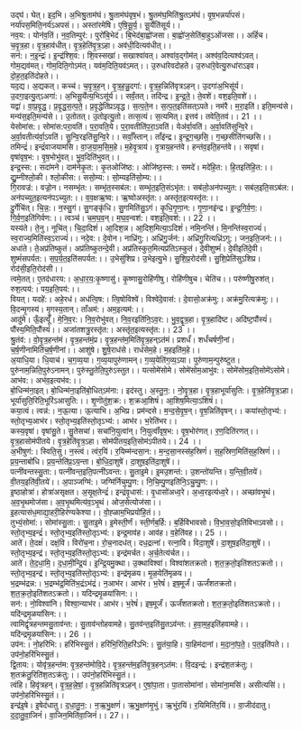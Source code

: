 

  
उद्घ॑। घेत्। इद॒भि। अ॒भिश्रु॒ताम॑घं। श्रु॒ताम॑घंवृष॒भं। श्रु॒तम॑घ॒मिति॑श्रु॒तऽम॑घं। वृ॒ष॒भन्नर्या॑पसं। नर्या॑पस॒मिति॒नर्य॑ऽअपसं।। अस्ता॑रमेषि। ए॒षि॒सू॒र्य॒। सू॒र्येति॑सूर्य।।  
नव॒य:। योन॑व॒तिं। न॒व॒तिम्पुर॑:। पुरो॑बि॒भेद॑। बि॒भेद॑बा॒ह्वो॑जसा। बा॒ह्वो॑ज॒सेति॑बा॒हुऽओ॑जसा।। अहिं॑च। च॒वृ॒त्र॒हा। वृ॒त्र॒हाव॑धीत्। वृ॒त्र॒हेति॑वृ॒त्र॒ऽहा। अव॑धी॒दित्यव॑धीत्।।  
सन॑:। न॒इ॒न्द्रः॑। इ॒न्द्र॑श्शि॒व:। शि॒वस्सखा॑। सखाश्वा॑वत्। अश्वा॑व॒द्गोम॑त्। अश्व॑व॒दित्यश्व॑ऽवत्। गोम॒द्यव॑मत्। गोम॒दिति॒गोऽम॑त्। यव॑म॒दिति॒यव॑ऽमत्।। उ॒रुधा॑रेवदोहते। उ॒रुधा॑रे॒वेत्यु॒रुधा॑राऽइव। दो॒ह॒त॒इति॑दोहते।।  
यद॒द्य। अ॒द्यकत्। कच्च॑। च॒वृ॒त्र॒ह॒न्। वृ॒त्र॒ह॒न्नु॒दगा॑:। वृ॒त्र॒ह॒न्निति॑वृत्रऽहन्। उ॒दगा॑अ॒भिसू॑र्य। उ॒दगा॒इत्यु॒त्ऽअगा॑:। अ॒भिसू॒र्येत्य॒भिऽसू॑र्य।। सर्वं॒तत्। तदि॑न्द्र। इ॒न्द्र॒ते॒। ते॒वशे॑। वश॒इति॒वशे॑।।  
यद्वा॑। वा॒प्र॒वृ॒द्ध॒। प्र॒वृ॒द्ध॒स॒त्प॒ते॒। प्र॒वृ॒द्धेति॑प्रऽवृद्ध। स॒त्प॒ते॒न। स॒त्प॒त॒इति॑सत्ऽपते। नम॑रै। म॒रा॒इति॑। इति॒मन्य॑से। मन्य॑स॒इति॒मन्य॑से।। उ॒तोतत्। उ॒तोइत्यु॒तो। तत्स॒त्यं। स॒त्यमित्। इत्तव॑। तवेति॒तव॑।। 21 ।।  
येसोमा॑स:। सोमा॑स:परा॒वति॑। प॒रा॒वति॒ये। प॒रा॒वतीति॑प॒रा॒ऽवति॑। येअ॑र्वा॒वति॑। अ॒र्वा॒वति॑सुन्वि॒रे। अ॒र्वा॒वतीत्य॑र्वा॒ऽवति॑। सु॒न्वि॒रइति॑सु॒न्वि॒रे।। सर्वाँ॒स्तान्। ताँइ॑न्द्र। इ॒न्द्र॒ग॒च्छ॒सि॒। ग॒च्छ॒सीति॑गच्छसि।।  
तमिन्द्रं॑। इन्द्रं॑वाजयामसि। वा॒ज॒या॒म॒सि॒म॒हे। म॒हेवृ॒त्राय॑। वृ॒त्राय॒हन्त॑वे। हन्त॑व॒इति॒हन्त॑वे।। सवृषा॑। वृषा॑वृष॒भ:। वृ॒ष॒भोभु॑वत्। भु॒व॒दिति॑भुवत्।।  
इन्द्र॒स्स:। सदा॑मने। दाम॑नेकृ॒त:। कृ॒तओजि॑ष्ठ:। ओजि॑ष्ठ॒स्स:। समदे॑। मदे॑हि॒त:। हि॒तइति॑हि॒त:।। द्यु॒म्नीश्लो॒की। श्लो॒कीस:। ससो॒म्य:। सो॒म्यइति॑सो॒म्य:।।  
गि॒रावज्र॑:। वज्रो॒न। नसम्भृ॑त:। सम्भृ॑त॒स्सब॑ल:। सम्भृ॑त॒इति॒संऽभृ॑त:। सब॑लो॒अन॑पच्युत:। सब॑ल॒इति॒सऽब॑ल:। अन॑पच्युत॒इत्यन॑पऽच्युत:।। व॒व॒क्षऋ॒ष्व:। ऋ॒ष्वोअस्तृ॑त:। अस्तृ॑त॒इत्यस्तृ॑त:।।  
दु॒र्गेचि॑त्। चि॒न्न॒:। न॒स्सु॒गं। सु॒गङ्कृ॑धि। सु॒गमिति॑सु॒ऽगं। कृ॒धि॒गृ॒णा॒न:। गृ॒णा॒नइ॑न्द्र। इ॒न्द्र॒गि॒र्व॒ण॒:। गि॒र्व॒ण॒इति॑गिर्वण:।। त्वञ्च॑। च॒म॒घ॒व॒न्। म॒घ॒व॒न्वश॑:। वश॒इति॒वश॑:।। 22 ।।  
यस्य॑ते। ते॒नु। नूचि॑त्। चि॒दा॒दिशं॑। आ॒दिश॒न्न। आ॒दिश॒मित्या॒ऽदिशं॑। नमि॒नन्ति॑। मि॒नन्ति॑स्व॒राज्यं॑। स्व॒राज्य॒मिति॑स्व॒ऽराज्यं॑।। नदे॒व:। दे॒वोन। नाध्रि॑गु:। अध्रि॑गु॒र्जन॑:। अध्रि॑गु॒रित्यध्रि॑ऽगु:। जन॒इति॒जन॑:।।  
अधा॑ते। ते॒अप्र॑तिष्कुतं। अप्र॑तिष्कुतन्दे॒वी। अप्र॑तिस्कुत॒मित्यप्र॑तिऽस्कुतं। दे॒वीशुष्मं॑। दे॒वीइति॑दे॒वी। शुष्मं॑सपर्यत:। स॒प॒र्य॒त॒इति॑सपर्यत:।। उ॒भेसु॑शिप्र। उ॒भेइत्यु॒भे। सु॒शि॒प्र॒रोद॑सी। सु॒शि॒प्रेति॑सुऽशिप्र। रोद॑सी॒इति॒रोद॑सी।।  
त्वमे॒तत्। ए॒तद॑धारय:। अ॒धा॒र॒य॒:कृ॒ष्णासु॑। कृ॒ष्णासु॒रोहि॑णीषु। रोहि॑णीषुच। चेति॑च।। परु॑ष्णीषु॒रुश॑त्। रुश॒त्पय॑:। पय॒इति॒पय॑:।।  
वियत्। यदहे॑:। अहे॒रध॑। अध॑त्वि॒ष:। त्वि॒षोविश्वे॑। विश्वे॑दे॒वास॑:। दे॒वासो॒अक्र॑मु:। अक्र॑मु॒रित्यक्र॑मु:।। वि॒दन्मृ॒गस्य॑। मृ॒गस्य॒तान्। ताँअम॑:। अम॒इत्यम॑:।।  
आदु॑मे। ऊँ॒इत्यूँ॑। मे॒नि॒व॒र:। नि॒व॒रोभु॑वत्। नि॒व॒रइति॑नि॒ऽव॒र:। भु॒व॒द्वृ॒त्र॒हा। वृ॒त्र॒हादि॑ष्ट। अदि॑ष्ट॒पौंस्यं॑। पौंस्य॒मिति॒पौंस्यं॑।। अजा॑तशत्रु॒रस्तृ॑त:। अस्तृ॑त॒इत्यस्तृ॑त:।। 23 ।।  
श्रु॒तंव॑:। वो॒वृ॒त्र॒हन्त॑मं। वृ॒त्र॒हन्त॑मं॒प्र। वृ॒त्र॒हन्त॑म॒मिति॑वृ॒त्र॒हन्ऽत॑मं। प्रशर्धं॑। शर्धं॑चर्षणी॒नां। च॒र्ष॒णीनामिति॑च॒र्ष॒णीनां।। आशु॑षे। शु॒षे॒राध॑से। राध॑सेम॒हे। म॒हइति॑म॒हे।।  
अ॒याधि॒या। धि॒याच॑। च॒ग॒व्य॒या। ग॒व्य॒यापुरु॑णामन्। ग॒व्य॒येति॑ग॒व्य॒ऽया। पुरु॑णाम॒न्पुरु॑ष्टुत। पुरु॑नाम॒न्निति॒पुरु॑ऽनामन्। पुरु॑स्तु॒तेति॒पुरु॑ऽस्तुत।। यत्सोमे॑सोमे। सोमे॑सोम॒आभु॑व:। सोमे॑सोम॒इति॒सोमे॑ऽसोमे। आभ॑व:। अभ॑व॒इत्यभ॑व:।।  
बो॒धिन्म॑ना॒इत्। बो॒धिन्म॑ना॒इति॑बो॒धित्ऽम॑ना:। इद॑स्तु। अ॒स्तु॒न॒:। नो॒वृ॒त्र॒हा। वृ॒त्र॒हाभूर्या॑सुति:। वृ॒त्र॒हेति॑वृ॒त्र॒ऽहा। भूर्या॑सुति॒रिति॒भूरि॑ऽआसुति:।। शृ॒णॊतु॑श॒क्र:। श॒क्रआ॒शिषं॑। आ॒शिष॒मित्या॒ऽशिषं॑।।  
कया॒त्वं। त्वन्न॑:। न॒ऊ॒त्या। ऊ॒त्याभि। अ॒भिप्र। प्रम॑न्दसे। म॒न्द॒से॒वृ॒ष॒न्। वृ॒ष॒न्निति॑वृषन्।। कया॑स्तो॒तृभ्य॑:। स्तो॒तृभ्य॒आभ॑र। स्तो॒तृभ्य॒इति॑स्तो॒तृऽभ्य॑:। आभ॑र। भ॒रेति॑भर।।  
कस्य॒वृषा॑। वृषा॑सु॒ते। सु॒तेसचा॑। सचा॑नि॒युत्वा॑न्। नि॒युत्वाँ॑वृष॒भ:। वृ॒ष॒भोर॑णत्। र॒ण॒दिति॑रणत्।। वृ॒त्र॒हासोम॑पीतये। वृ॒त्र॒हेति॑वृ॒त्र॒ऽहा। सोम॑पीतय॒इति॒सोम॑ऽपीतये।। 24 ।।  
अ॒भीषुण॑:। स्विति॒सु। न॒स्त्वं। त्वंर॒यिं। र॒यिम्म॑न्दसा॒न:। म॒न्द॒सा॒नस्स॑ह॒स्रिणं॑। स॒ह॒स्रिण॒मिति॑स॒ह॒स्रिणं॑।। प्र॒य॒न्ताबो॑धि। प्र॒य॒न्तेति॑प्र॒ऽय॒न्ता। बो॒धि॒दा॒शुषे॑। दा॒शुष॒इति॑दा॒शुषे॑।।  
पत्नी॑वन्तस्सु॒ता:। पत्नी॑वन्त॒इति॒पत्नी॑ऽवन्त:। सु॒ताइ॒मे। इ॒मउ॒शन्त॑:। उ॒शन्तो॑यन्ति। य॒न्ति॒वी॒तये॑। वी॒तय॒इति॑वी॒तये॑।। अ॒पाञ्जग्मि॑:। जग्मि॑र्निचुम्पु॒ण:। नि॒चि॒म्पु॒णइति॑नि॒ऽचु॒म्पु॒ण:।।  
इ॒ष्ठाहोत्रा॑। होत्रा॑असृक्षत। अ॒सृ॒क्ष॒तेन्द्रं॑। इन्द्रं॑वृ॒धास॑:। वृ॒धासो॑अध्व॒रे। अ॒ध्व॒रइत्य॑ध्व॒रे।। अच्छा॑वभृ॒थं। अ॒व॒भृ॒थमोज॑सा। अ॒व॒भृ॒थमित्य॑व॒ऽभृ॒थं। ओज॒सेत्योज॑सा।।  
इ॒हत्यास॑ध॒माद्या॒हरी॒हिर॑ण्यकेश्या।। वो॒ह्ळाम॒भिप्रयो॑हि॒तं।।  
तुभ्यं॒सोमा॑:। सोमा॑स्सु॒ता:। सु॒ताइ॒मे। इ॒मेस्ती॒र्णं। स्ती॒र्णब॒र्हि:। ब॒र्हिवि॑भावसो। वि॒भा॒व॒सो॒इति॑विभाऽवसो।। स्तो॒तृभ्य॒इन्द्रं॑। स्तो॒तृभ्य॒इति॑स्तो॒तृऽभ्य॑:। इन्द्र॒माव॑ह। आव॑ह। व॒हेति॑वह।। 25 ।।  
आते॑। ते॒दक्षं॑। दक्षं॒वि। विरो॑च॒ना। रो॒च॒नादध॑त्। दध॒द्रत्ना॑। रत्ना॒वि। विदा॒शुषे॑। दा॒शुष॒इति॑दा॒शुषे॑।। स्तो॒तृभ्य॒इन्द्र॑। स्तो॒तृभ्य॒इति॑स्तो॒तृऽभ्य॑:। इन्द्र॑मर्चत। अ॒र्च॒तेत्य॑र्चत।।  
आते॑। ते॒द॒धा॒मि॒। द॒धा॒मी॒न्द्रि॒यं। इ॒न्द्रि॒यमु॒क्था। उ॒क्थाविश्वा॑। विश्वा॑शतक्रतो। श॒त॒क्र॒तो॒इति॑शतऽक्रतो।। स्तो॒तृभ्य॒इन्द्र॑। स्तो॒तृभ्य॒इति॑स्तो॒तृऽभ्य॑:। इन्द्र॑मृळय। मृ॒ळ॒येति॑मृळय।।  
भ॒द्रम्भ॑द्रन्न:। भ॒द्रम्भ॑द्र॒मिति॑भ॒द्रंऽभ॑द्रं। न॒आभ॑र। आभ॑र। भ॒रेषं॑। इष॒मूर्जं॑। ऊर्जं॑शतक्रतो। श॒त॒क्र॒तो॒इति॑शतऽक्रतो।। यदि॑न्द्रमृ॒ळया॑सिन:।।  
सन॑:। नो॒विश्वा॑नि। विश्वा॒न्याभ॑र। आभ॑र। भ॒रेषं॑। इष॒मूर्जं॑। ऊर्जं॑शतक्रतो। श॒त॒क्र॒तो॒इति॑शतऽक्रतो।। यदि॑न्द्रमृ॒ळया॑सिन:।।  
त्वामिद्वृ॑त्रहन्तमसु॒ताव॑न्त:। सु॒ताव॑न्तोहवामहे। सु॒तव॑न्त॒इति॑सु॒तऽव॑न्त:। ह॒वा॒म॒ह॒इति॑हवामहे।। यदि॑न्द्रमृ॒ळया॑सिन:।। 26 ।।  
उप॑न:। नो॒हरि॑भि:। हरि॑भिस्सु॒तं। हरि॑भि॒रिति॒हरि॑ऽभि:। सु॒तंया॒हि। या॒हिम॑दानां। म॒दा॒नां॒प॒ते॒। प॒त॒इति॑पते।। उप॑नो॒हरि॑भिस्सु॒तं।  
द्वि॒ताय:। योवृ॑त्र॒हन्त॑म: वृ॒त्र॒हन्त॑मोवि॒दे। वृ॒त्र॒हन्त॑म॒इति॑वृ॒त्र॒हन्ऽत॑म:। वि॒दइन्द्र॑:। इन्द्र॑श॒तक्र॑तु:। श॒तक्र॑तु॒रिति॑श॒तऽक्र॑तु:।। उप॑नो॒हरि॑भिस्सु॒तं।।  
त्वंहि। हिवृ॑त्रहन्। वृ॒त्र॒ह॒न्ने॒षां॒। वृ॒त्र॒हन्निति॑वृत्रऽहन्। ए॒षां॒पा॒ता। पा॒तासोमा॑नां। सोमा॑ना॒मसि॑। असीत्यसि॑।। उप॑नो॒हरि॑भिस्सु॒तं।।  
इन्द्र॑इ॒षे। इ॒षेद॑धातु। द॒धा॒तु॒न॒:। न॒ऋ॒भु॒क्षणं॑। ऋ॒भु॒क्षण॑मृ॒भुं। ऋ॒भुंर॒यिं। र॒यिमिति॑र॒यिं।। वा॒जीद॑दातु। द॒दा॒तु॒वा॒जिनं॑। वा॒जिन॒मिति॑वा॒जिनं॑।। 27।।  
